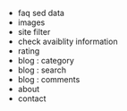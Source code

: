 - faq sed data
- images 
- site filter
- check avaiblity information 
- rating 
- blog : category  
- blog : search 
- blog : comments
- about
- contact 
